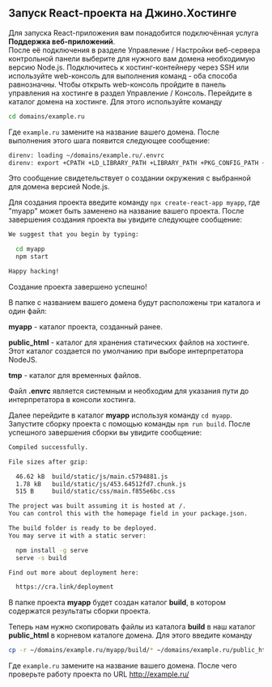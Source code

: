 ## Запуск React-проекта на Джино.Хостинге

Для запуска React-приложения вам понадобится подключённая услуга **Поддержка веб-приложений**.  
После её подключения в разделе <j-path>Управление / Настройки веб-сервера</j-path> контрольной панели выберите для нужного вам домена необходимую версию Node.js.
Подключитесь к хостинг-контейнеру через SSH или используйте web-консоль для выполнения команд - оба способа равнозначны. Чтобы открыть web-консоль пройдите в панель управления на хостинге в раздел <j-path>Управление / Консоль</j-path>.
Перейдите в каталог домена на хостинге. Для этого используйте команду

```sh
cd domains/example.ru
```

Где `example.ru` замените на название вашего домена. После выполнения этого шага появится следующее сообщение:

```sh
direnv: loading ~/domains/example.ru/.envrc
direnv: export +CPATH +LD_LIBRARY_PATH +LIBRARY_PATH +PKG_CONFIG_PATH ~MANPATH ~PATH
```

Это сообщение свидетельствует о создании окружения с выбранной для домена версией Node.js.

Для создания проекта введите команду `npx create-react-app myapp`, где "myapp" может быть заменено на название вашего проекта. После завершения создания проекта вы увидите следующее сообщение:

```sh
We suggest that you begin by typing:

  cd myapp
  npm start

Happy hacking!
```

Создание проекта завершено успешно!

В папке с названием вашего домена будут расположены три каталога и один файл:

**myapp** - каталог проекта, созданный ранее.

**public_html** - каталог для хранения статических файлов на хостинге. Этот каталог создается по умолчанию при выборе интерпретатора NodeJS.

**tmp** - каталог для временных файлов.

Файл **.envrc** является системным и необходим для указания пути до интерпретатора в консоли хостинга.

Далее перейдите в каталог **myapp** используя команду `cd myapp`.
Запустите сборку проекта с помощью команды `npm run build`. После успешного завершения сборки вы увидите сообщение:

```sh
Compiled successfully.

File sizes after gzip:

  46.62 kB  build/static/js/main.c5794881.js
  1.78 kB   build/static/js/453.64512fd7.chunk.js
  515 B     build/static/css/main.f855e6bc.css

The project was built assuming it is hosted at /.
You can control this with the homepage field in your package.json.

The build folder is ready to be deployed.
You may serve it with a static server:

  npm install -g serve
  serve -s build

Find out more about deployment here:

  https://cra.link/deployment
```

В папке проекта **myapp** будет создан каталог **build**, в котором содержатся результаты сборки проекта.

Теперь нам нужно скопировать файлы из каталога **build** в наш каталог **public_html** в корневом каталоге домена. Для этого введите команду

```sh
cp -r ~/domains/example.ru/myapp/build/* ~/domains/example.ru/public_html/
```

Где `example.ru` замените на название вашего домена. После чего проверьте работу проекта по URL http://example.ru/
